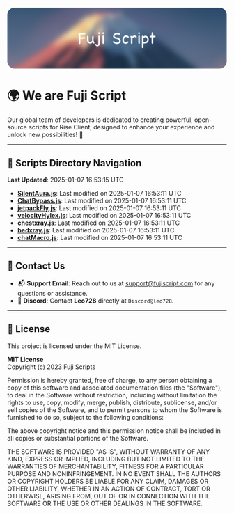 ![Banner](.github/b.webp)

# 🌍 **We are Fuji Script**

Our global team of developers is dedicated to creating powerful, open-source scripts for Rise Client, designed to enhance your experience and unlock new possibilities! 🌟

---
<!-- SCRIPTS_NAVIGATION_START -->
## 📂 **Scripts Directory Navigation**

**Last Updated**: 2025-01-07 16:53:15 UTC

- **[SilentAura.js](scripts/SilentAura.js)**: Last modified on 2025-01-07 16:53:11 UTC
- **[ChatBypass.js](scripts/ChatBypass.js)**: Last modified on 2025-01-07 16:53:11 UTC
- **[jetpackFly.js](scripts/jetpackFly.js)**: Last modified on 2025-01-07 16:53:11 UTC
- **[velocityHylex.js](scripts/velocityHylex.js)**: Last modified on 2025-01-07 16:53:11 UTC
- **[chestxray.js](scripts/chestxray.js)**: Last modified on 2025-01-07 16:53:11 UTC
- **[bedxray.js](scripts/bedxray.js)**: Last modified on 2025-01-07 16:53:11 UTC
- **[chatMacro.js](scripts/chatMacro.js)**: Last modified on 2025-01-07 16:53:11 UTC

<!-- SCRIPTS_NAVIGATION_END -->

---

## 💬 **Contact Us**  
- 📬 **Support Email**: Reach out to us at [support@fujiscript.com](mailto:support@fujiscript.com) for any questions or assistance.  
- 💬 **Discord**: Contact **Leo728** directly at `Discord@leo728`.

---

## 📜 **License**

This project is licensed under the MIT License.  

**MIT License**  
Copyright (c) 2023 Fuji Scripts  

Permission is hereby granted, free of charge, to any person obtaining a copy of this software and associated documentation files (the "Software"), to deal in the Software without restriction, including without limitation the rights to use, copy, modify, merge, publish, distribute, sublicense, and/or sell copies of the Software, and to permit persons to whom the Software is furnished to do so, subject to the following conditions:  

The above copyright notice and this permission notice shall be included in all copies or substantial portions of the Software.  

THE SOFTWARE IS PROVIDED "AS IS", WITHOUT WARRANTY OF ANY KIND, EXPRESS OR IMPLIED, INCLUDING BUT NOT LIMITED TO THE WARRANTIES OF MERCHANTABILITY, FITNESS FOR A PARTICULAR PURPOSE AND NONINFRINGEMENT. IN NO EVENT SHALL THE AUTHORS OR COPYRIGHT HOLDERS BE LIABLE FOR ANY CLAIM, DAMAGES OR OTHER LIABILITY, WHETHER IN AN ACTION OF CONTRACT, TORT OR OTHERWISE, ARISING FROM, OUT OF OR IN CONNECTION WITH THE SOFTWARE OR THE USE OR OTHER DEALINGS IN THE SOFTWARE.  
